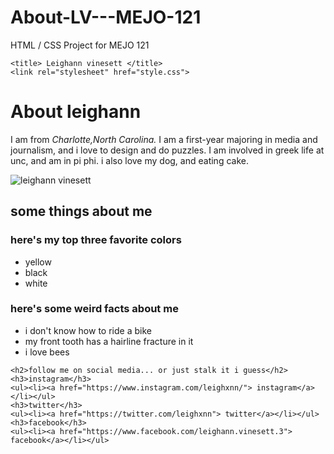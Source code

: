 # About-LV---MEJO-121
HTML / CSS Project for MEJO 121
<!DOCTYPE html>
    <title> Leighann vinesett </title>
    <link rel="stylesheet" href="style.css">
  </head>
  <body data-gr-c-s-loaded="true">
    <h1> <strong> About leighann </strong> </h1>
    <p> I am from <em> Charlotte,North Carolina.</em> I am a first-year majoring in media and journalism, and i love to design and do puzzles. I am involved in greek life at unc, and am in pi phi. i also love my dog, and eating cake. </p>
    <img src="https://imgur.com/tFyTv7N" alt="leighann vinesett">
    <h2>some things about me</h2>
    <h3>here's my top three favorite colors</h3>
    <ul>
      <li>yellow</li>
      <li>black</li>
      <li>white</li>
    </ul>
    <h3>here's some weird facts about me</h3>
    <ul>
      <li>i don't know how to ride a bike</li>
      <li>my front tooth has a hairline fracture in it </li>
      <li>i love bees</li>
    </ul>

    <h2>follow me on social media... or just stalk it i guess</h2>
    <h3>instagram</h3>
    <ul><li><a href="https://www.instagram.com/leighxnn/"> instagram</a></li></ul>
    <h3>twitter</h3>
    <ul><li><a href="https://twitter.com/leighxnn"> twitter</a></li></ul>
    <h3>facebook</h3>
    <ul><li><a href="https://www.facebook.com/leighann.vinesett.3"> facebook</a></li></ul>



  

</body></html>
